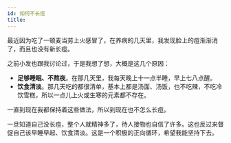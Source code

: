 ```yaml
---
id: 如何不长痘
title: 
---
```

最近因为吃了一顿麦当劳上火感冒了，在养病的几天里，我发现脸上的痘渐渐消了，而且也没有新长痘。

之前小发也跟我讨论过，于是我想了想，大概是这几个原因：

- **足够睡眠、不熬夜**。在那几天里，我每天晚上十一点半睡，早上七八点醒。
- **饮食清淡**。那几天吃的都很清单，基本上都是汤面、汤饭，也不吃辣，不吃冷饮雪糕，所以一点儿上火或生寒的元素都不存在。

一直到现在我都保持着这些做法，所以到现在也不怎么长痘。

一旦知道自己没长痘，整个人就精神多了，待人接物也自信了许多。这也反过来督促自己该早睡早起、饮食清淡。这是一个积极的正向循环，希望我能坚持下去。
